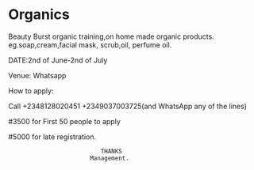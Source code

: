 # Organics
Beauty Burst organic training,on home made organic products.
eg.soap,cream,facial mask, scrub,oil, perfume oil.

DATE:2nd of June-2nd of July

Venue: Whatsapp

How to apply:

Call +2348128020451
     +2349037003725(and WhatsApp any of the lines)

#3500 for First 50 people to apply 

#5000 for late registration.

        

                              THANKS
                           Management.
